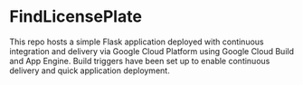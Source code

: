 # FindLicensePlate

This repo hosts a simple Flask application deployed with continuous integration and delivery via Google Cloud Platform using Google Cloud Build and App Engine. Build triggers have been set up to enable continuous delivery and quick application deployment.


